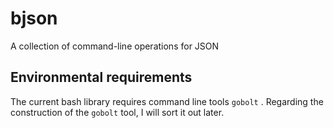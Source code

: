 # bjson
A collection of command-line operations for JSON

## Environmental requirements

The current bash library requires command line tools `gobolt` .
Regarding the construction of the `gobolt` tool, I will sort it out later.

